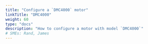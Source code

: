 ```yaml
---
title: "Configure a `DMC4000` motor"
linkTitle: "DMC4000"
weight: 60
type: "docs"
description: "How to configure a motor with model `DMC4000`"
# SMEs: Rand, James
---
```


